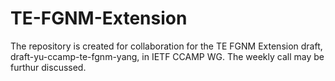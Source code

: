 # TE-FGNM-Extension
The repository is created for collaboration for the TE FGNM Extension draft, draft-yu-ccamp-te-fgnm-yang, in IETF CCAMP WG.
The weekly call may be furthur discussed.
